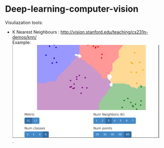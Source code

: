 # Deep-learning-computer-vision


Visuliazation tools:
- K Nearest Neighbours : http://vision.stanford.edu/teaching/cs231n-demos/knn/  
Example: ![KNN](https://github.com/RawanLaz/Deep-learning-computer-vision/blob/main/images/KNN.png).
